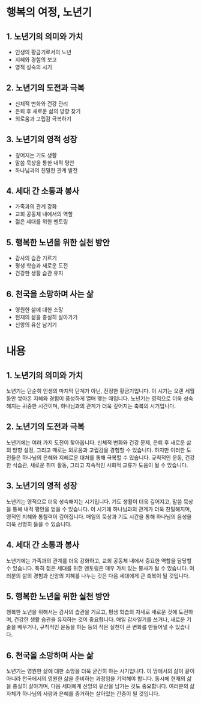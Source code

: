 # 행복의 여정, 노년기

## 1. 노년기의 의미와 가치
   - 인생의 황금기로서의 노년
   - 지혜와 경험의 보고
   - 영적 성숙의 시기

## 2. 노년기의 도전과 극복
   - 신체적 변화와 건강 관리
   - 은퇴 후 새로운 삶의 방향 찾기
   - 외로움과 고립감 극복하기

## 3. 노년기의 영적 성장
   - 깊어지는 기도 생활
   - 말씀 묵상을 통한 내적 평안
   - 하나님과의 친밀한 관계 발전

## 4. 세대 간 소통과 봉사
   - 가족과의 관계 강화
   - 교회 공동체 내에서의 역할
   - 젊은 세대를 위한 멘토링

## 5. 행복한 노년을 위한 실천 방안
   - 감사의 습관 기르기
   - 평생 학습과 새로운 도전
   - 건강한 생활 습관 유지

## 6. 천국을 소망하며 사는 삶
   - 영원한 삶에 대한 소망
   - 현재의 삶을 충실히 살아가기
   - 신앙의 유산 남기기

# 내용

## 1. 노년기의 의미와 가치

노년기는 단순히 인생의 마지막 단계가 아닌, 진정한 황금기입니다. 이 시기는 오랜 세월 동안 쌓아온 지혜와 경험이 풍성하게 열매 맺는 때입니다. 노년기는 영적으로 더욱 성숙해지는 귀중한 시간이며, 하나님과의 관계가 더욱 깊어지는 축복의 시기입니다.

## 2. 노년기의 도전과 극복

노년기에는 여러 가지 도전이 찾아옵니다. 신체적 변화와 건강 문제, 은퇴 후 새로운 삶의 방향 설정, 그리고 때로는 외로움과 고립감을 경험할 수 있습니다. 하지만 이러한 도전들은 하나님의 은혜와 지혜로운 대처를 통해 극복할 수 있습니다. 규칙적인 운동, 건강한 식습관, 새로운 취미 활동, 그리고 지속적인 사회적 교류가 도움이 될 수 있습니다.

## 3. 노년기의 영적 성장

노년기는 영적으로 더욱 성숙해지는 시기입니다. 기도 생활이 더욱 깊어지고, 말씀 묵상을 통해 내적 평안을 얻을 수 있습니다. 이 시기에 하나님과의 관계가 더욱 친밀해지며, 영적인 지혜와 통찰력이 깊어집니다. 매일의 묵상과 기도 시간을 통해 하나님의 음성을 더욱 선명히 들을 수 있습니다.

## 4. 세대 간 소통과 봉사

노년기에는 가족과의 관계를 더욱 강화하고, 교회 공동체 내에서 중요한 역할을 담당할 수 있습니다. 특히 젊은 세대를 위한 멘토링은 매우 가치 있는 봉사가 될 수 있습니다. 여러분의 삶의 경험과 신앙의 지혜를 나누는 것은 다음 세대에게 큰 축복이 될 것입니다.

## 5. 행복한 노년을 위한 실천 방안

행복한 노년을 위해서는 감사의 습관을 기르고, 평생 학습의 자세로 새로운 것에 도전하며, 건강한 생활 습관을 유지하는 것이 중요합니다. 매일 감사일기를 쓰거나, 새로운 기술을 배우거나, 규칙적인 운동을 하는 등의 작은 실천이 큰 변화를 만들어낼 수 있습니다.

## 6. 천국을 소망하며 사는 삶

노년기는 영원한 삶에 대한 소망을 더욱 굳건히 하는 시기입니다. 이 땅에서의 삶이 끝이 아니라 천국에서의 영원한 삶을 준비하는 과정임을 기억해야 합니다. 동시에 현재의 삶을 충실히 살아가며, 다음 세대에게 신앙의 유산을 남기는 것도 중요합니다. 여러분의 삶 자체가 하나님의 사랑과 은혜를 증거하는 살아있는 간증이 될 것입니다.